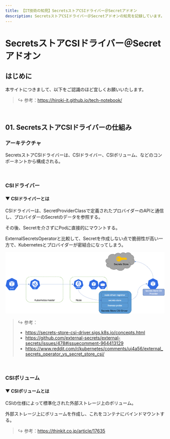 ```yaml
---
title: 【IT技術の知見】SecretsストアCSIドライバー＠Secretアドオン
description: SecretsストアCSIドライバー＠Secretアドオンの知見を記録しています。
---
```


# SecretsストアCSIドライバー＠Secretアドオン

## はじめに

本サイトにつきまして、以下をご認識のほど宜しくお願いいたします。

> ↪️ 参考：https://hiroki-it.github.io/tech-notebook/

<br>

## 01. SecretsストアCSIドライバーの仕組み

### アーキテクチャ

SecretsストアCSIドライバーは、CSIドライバー、CSIボリューム、などのコンポーネントから構成される。

<br>

### CSIドライバー

#### ▼ CSIドライバーとは

CSIドライバーは、SecretProviderClassで定義されたプロバイダーのAPIと通信し、プロバイダーのSecretのデータを参照する。

その後、Secretを介さずにPodに直接的にマウントする。

ExternalSecretsOperatorと比較して、Secretを作成しない点で脆弱性が高い一方で、Kubernetesとプロバイダーが密結合になってしまう。

![secrets-store-csi-volume](https://raw.githubusercontent.com/hiroki-it/tech-notebook-images/master/images/secrets-store-csi-volume.png)

> ↪️ 参考：
>
> - https://secrets-store-csi-driver.sigs.k8s.io/concepts.html
> - https://github.com/external-secrets/external-secrets/issues/478#issuecomment-964413129
> - https://www.reddit.com/r/kubernetes/comments/uj4a56/external_secrets_operator_vs_secret_store_csi/

<br>

### CSIボリューム

#### ▼ CSIボリュームとは

CSIの仕様によって標準化された外部ストレージ上のボリューム。

外部ストレージ上にボリュームを作成し、これをコンテナにバインドマウントする。

> ↪️ 参考：https://thinkit.co.jp/article/17635

<br>
